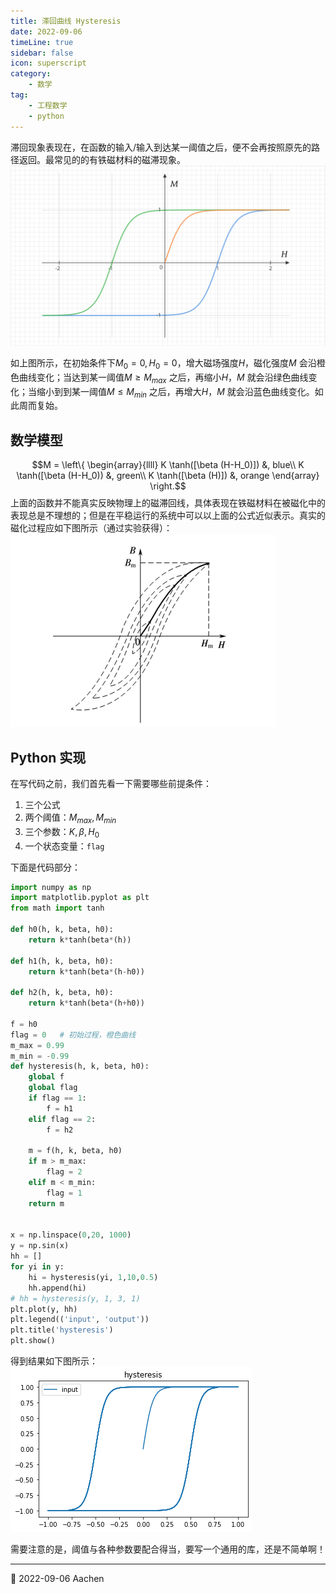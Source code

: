 ```yaml
---  
title: 滞回曲线 Hysteresis  
date: 2022-09-06   
timeLine: true
sidebar: false  
icon: superscript
category:  
    - 数学    
tag:   
    - 工程数学  
    - python  
---  
```


滞回现象表现在，在函数的输入/输入到达某一阈值之后，便不会再按照原先的路径返回。最常见的的有铁磁材料的磁滞现象。  
![](./img/hysteresis.svg)  

如上图所示，在初始条件下$M_0=0,H_0=0$，增大磁场强度$H$，磁化强度$M$ 会沿橙色曲线变化；当达到某一阈值$M\ge M_{max}$ 之后，再缩小$H$，$M$ 就会沿绿色曲线变化；当缩小到到某一阈值$M \le M_{min}$ 之后，再增大$H$，$M$ 就会沿蓝色曲线变化。如此周而复始。  

## 数学模型  
$$M = \left\{ 
\begin{array}{llll}
    K \tanh([\beta (H-H_0)]) &,  blue\\  
    K \tanh([\beta (H-H_0))  &, green\\  
    K \tanh([\beta (H)])  &, orange
\end{array}
\right.$$
上面的函数并不能真实反映物理上的磁滞回线，具体表现在铁磁材料在被磁化中的表现总是不理想的；但是在平稳运行的系统中可以以上面的公式近似表示。真实的磁化过程应如下图所示（通过实验获得）：  
![](./img/real_hysteresis.png)  

## Python 实现  
在写代码之前，我们首先看一下需要哪些前提条件：  
1. 三个公式  
2. 两个阈值：$M_{max},M_{min}$  
3. 三个参数：$K,\beta,H_0$    
4. 一个状态变量：`flag`  

下面是代码部分：  
```python
import numpy as np  
import matplotlib.pyplot as plt
from math import tanh

def h0(h, k, beta, h0): 
    return k*tanh(beta*(h)) 

def h1(h, k, beta, h0): 
    return k*tanh(beta*(h-h0)) 

def h2(h, k, beta, h0): 
    return k*tanh(beta*(h+h0)) 

f = h0
flag = 0   # 初始过程，橙色曲线
m_max = 0.99  
m_min = -0.99
def hysteresis(h, k, beta, h0):  
    global f 
    global flag
    if flag == 1:  
        f = h1  
    elif flag == 2:  
        f = h2  
    
    m = f(h, k, beta, h0)
    if m > m_max:  
        flag = 2  
    elif m < m_min:  
        flag = 1
    return m  


x = np.linspace(0,20, 1000)  
y = np.sin(x)
hh = []
for yi in y:  
    hi = hysteresis(yi, 1,10,0.5)
    hh.append(hi)
# hh = hysteresis(y, 1, 3, 1)
plt.plot(y, hh)
plt.legend(('input', 'output'))
plt.title('hysteresis')
plt.show()
```  

得到结果如下图所示：  
![](./img/hysteresis_python.png)  

需要注意的是，阈值与各种参数要配合得当，要写一个通用的库，还是不简单啊！  

-----  
📅 2022-09-06 Aachen  